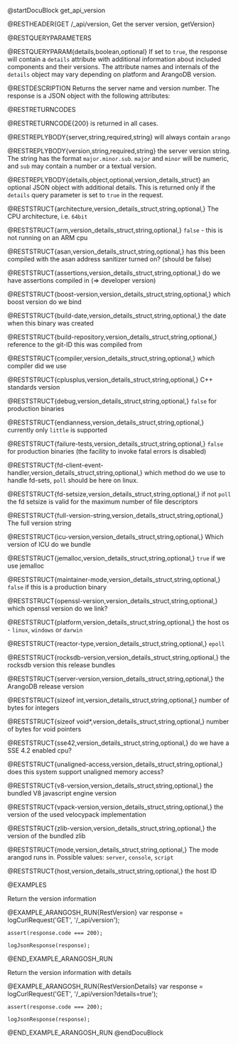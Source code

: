 
@startDocuBlock get_api_version

@RESTHEADER{GET /_api/version, Get the server version, getVersion}

@RESTQUERYPARAMETERS

@RESTQUERYPARAM{details,boolean,optional}
If set to `true`, the response will contain a `details` attribute with
additional information about included components and their versions. The
attribute names and internals of the `details` object may vary depending on
platform and ArangoDB version.

@RESTDESCRIPTION
Returns the server name and version number. The response is a JSON object
with the following attributes:

@RESTRETURNCODES

@RESTRETURNCODE{200}
is returned in all cases.

@RESTREPLYBODY{server,string,required,string}
will always contain `arango`

@RESTREPLYBODY{version,string,required,string}
the server version string. The string has the format
`major.minor.sub`. `major` and `minor` will be numeric, and `sub`
may contain a number or a textual version.

@RESTREPLYBODY{details,object,optional,version_details_struct}
an optional JSON object with additional details. This is
returned only if the `details` query parameter is set to `true` in the
request.

@RESTSTRUCT{architecture,version_details_struct,string,optional,}
The CPU architecture, i.e. `64bit`

@RESTSTRUCT{arm,version_details_struct,string,optional,}
`false` - this is not running on an ARM cpu

@RESTSTRUCT{asan,version_details_struct,string,optional,}
has this been compiled with the asan address sanitizer turned on? (should be false)

@RESTSTRUCT{assertions,version_details_struct,string,optional,}
do we have assertions compiled in (=> developer version)

@RESTSTRUCT{boost-version,version_details_struct,string,optional,}
which boost version do we bind

@RESTSTRUCT{build-date,version_details_struct,string,optional,}
the date when this binary was created

@RESTSTRUCT{build-repository,version_details_struct,string,optional,}
reference to the git-ID this was compiled from

@RESTSTRUCT{compiler,version_details_struct,string,optional,}
which compiler did we use

@RESTSTRUCT{cplusplus,version_details_struct,string,optional,}
C++ standards version

@RESTSTRUCT{debug,version_details_struct,string,optional,}
`false` for production binaries

@RESTSTRUCT{endianness,version_details_struct,string,optional,}
currently only `little` is supported

@RESTSTRUCT{failure-tests,version_details_struct,string,optional,}
`false` for production binaries (the facility to invoke fatal errors is disabled)

@RESTSTRUCT{fd-client-event-handler,version_details_struct,string,optional,}
which method do we use to handle fd-sets, `poll` should be here on linux.

@RESTSTRUCT{fd-setsize,version_details_struct,string,optional,}
if not `poll` the fd setsize is valid for the maximum number of file descriptors

@RESTSTRUCT{full-version-string,version_details_struct,string,optional,}
The full version string

@RESTSTRUCT{icu-version,version_details_struct,string,optional,}
Which version of ICU do we bundle

@RESTSTRUCT{jemalloc,version_details_struct,string,optional,}
`true` if we use jemalloc

@RESTSTRUCT{maintainer-mode,version_details_struct,string,optional,}
`false` if this is a production binary

@RESTSTRUCT{openssl-version,version_details_struct,string,optional,}
which openssl version do we link?

@RESTSTRUCT{platform,version_details_struct,string,optional,}
the host os - `linux`, `windows` or `darwin`

@RESTSTRUCT{reactor-type,version_details_struct,string,optional,}
`epoll`

@RESTSTRUCT{rocksdb-version,version_details_struct,string,optional,}
the rocksdb version this release bundles

@RESTSTRUCT{server-version,version_details_struct,string,optional,}
the ArangoDB release version

@RESTSTRUCT{sizeof int,version_details_struct,string,optional,}
number of bytes for integers

@RESTSTRUCT{sizeof void*,version_details_struct,string,optional,}
number of bytes for void pointers

@RESTSTRUCT{sse42,version_details_struct,string,optional,}
do we have a SSE 4.2 enabled cpu?

@RESTSTRUCT{unaligned-access,version_details_struct,string,optional,}
does this system support unaligned memory access?

@RESTSTRUCT{v8-version,version_details_struct,string,optional,}
the bundled V8 javascript engine version

@RESTSTRUCT{vpack-version,version_details_struct,string,optional,}
the version of the used velocypack implementation

@RESTSTRUCT{zlib-version,version_details_struct,string,optional,}
the version of the bundled zlib

@RESTSTRUCT{mode,version_details_struct,string,optional,}
The mode arangod runs in. Possible values: `server`, `console`, `script`

@RESTSTRUCT{host,version_details_struct,string,optional,}
the host ID

@EXAMPLES

Return the version information

@EXAMPLE_ARANGOSH_RUN{RestVersion}
    var response = logCurlRequest('GET', '/_api/version');

    assert(response.code === 200);

    logJsonResponse(response);
@END_EXAMPLE_ARANGOSH_RUN

Return the version information with details

@EXAMPLE_ARANGOSH_RUN{RestVersionDetails}
    var response = logCurlRequest('GET', '/_api/version?details=true');

    assert(response.code === 200);

    logJsonResponse(response);
@END_EXAMPLE_ARANGOSH_RUN
@endDocuBlock
